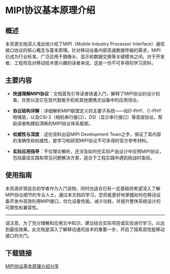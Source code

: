 # MIPI协议基本原理介绍

## 概述

本资源文档深入浅出地介绍了MIPI（Mobile Industry Processor Interface）通信接口协议的核心概念与基本原理。针对移动设备内部高速数据传输的需求，MIPI已成为行业标准，广泛应用于摄像头、显示和数据交换等关键模块之间。对于开发者、工程师及对移动技术感兴趣的读者来说，这是一份不可多得的学习资料。

## 主要内容

- **快速理解MIPI协议**：文档首先引导读者快速入门，解释了MIPI协议的设计初衷、优势以及它在现代智能手机和其他便携式设备中的应用场合。
  
- **协议结构详解**：详细解析MIPI联盟定义的主要子系统——如D-PHY、C-PHY物理层，以及CSI-2（相机串行接口）、DSI（显示串行接口）等高层协议，帮助读者构建起清晰的MIPI协议体系框架。

- **权威性与深度**：这份资料出自MIPI Development Team之手，保证了其内容的准确性和权威性，是学习和研究MIPI协议不可多得的官方参考材料。

- **实际应用指导**：不仅理论解析，还涉及如何在实际产品设计中应用MIPI协议，包括最佳实践和常见问题解决方案，适合于工程实践中遇到挑战时查阅。

## 使用指南

本资源非常适合初学者作为入门读物，同时也适合已有一定基础但希望深入了解MIPI协议细节的专业人士。通过本文档的学习，您将能更好地掌握如何在移动设备开发中高效利用MIPI接口，优化设备性能，减少功耗，并提升整体系统设计的可靠性和兼容性。

---

请注意，为了充分理解和应用文中知识，建议结合实际项目或实验进行学习，以达到最佳效果。此文档是深入了解移动通讯技术的重要一步，开启了探索高性能移动接口的大门。

## 下载链接

[MIPI协议基本原理介绍分享](https://pan.quark.cn/s/86a13949ebee)
